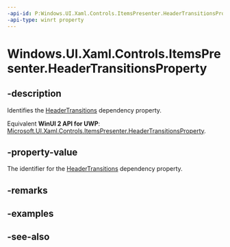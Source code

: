```yaml
---
-api-id: P:Windows.UI.Xaml.Controls.ItemsPresenter.HeaderTransitionsProperty
-api-type: winrt property
---
```


<!-- Property syntax
public Windows.UI.Xaml.DependencyProperty HeaderTransitionsProperty { get; }
-->

# Windows.UI.Xaml.Controls.ItemsPresenter.HeaderTransitionsProperty

## -description
Identifies the [HeaderTransitions](itemspresenter_headertransitions.md) dependency property.

Equivalent **WinUI 2 API for UWP**: [Microsoft.UI.Xaml.Controls.ItemsPresenter.HeaderTransitionsProperty](/windows/winui/api/microsoft.ui.xaml.controls.itemspresenter.headertransitionsproperty).

## -property-value
The identifier for the [HeaderTransitions](itemspresenter_headertransitions.md) dependency property.

## -remarks

## -examples

## -see-also
